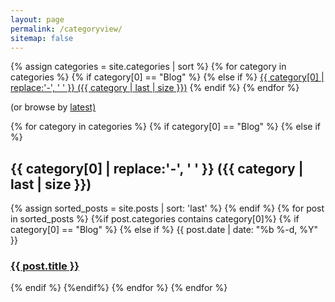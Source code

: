```yaml
---
layout: page
permalink: /categoryview/
sitemap: false
---
```

   


<div>
{% assign categories = site.categories | sort %}
{% for category in categories %}
    {% if category[0] == "Blog" %}
    {% else if %}
        <a href="#{{ category | first | slugify }}">{{ category[0] | replace:'-', ' ' }} ({{ category | last | size }})</a>
    {% endif %} 
{% endfor %}
</div>

<div class="container" >
<div id="archives">
<p>(or browse by <a title="The complete archive of {{ site.name }}" href="{{ site.url}}{{site.baseurl}}/tech-notes">latest)</a></p>
</div>
</div>
    
<div id="index">
{% for category in categories %}
    {% if category[0] == "Blog" %}
    {% else if %}
        <a name="{{ category }}"></a><h2>{{ category[0] | replace:'-', ' ' }} ({{ category | last | size }}) </h2>
        {% assign sorted_posts = site.posts | sort: 'last' %}
    {% endif %} 
    {% for post in sorted_posts %}
        {%if post.categories contains category[0]%}
            {% if category[0] == "Blog" %}
            {% else if %}
            <span class="post-meta">{{ post.date | date: "%b %-d, %Y" }}</span>
            <h3><a href="{{ site.url }}{{site.baseurl}}{{ post.url }}" title="{{ post.title }}">{{ post.title }}</a></h3>
            {% endif %}  
        {%endif%}
  {% endfor %}
{% endfor %}
</div>